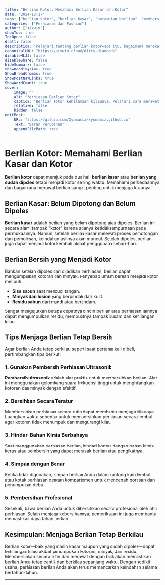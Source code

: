 ```yaml
---
title: "Berlian Kotor: Memahami Berlian Kasar dan Kotor"
date: "2024-12-17"
tags: ["berlian kotor", "berlian kasar", "perawatan berlian", "membersihkan berlian", "perawatan perhiasan"]
categories: ["Perhiasan dan Fashion"]
author: ["Aixwim"]
showToc: true
TocOpen: false
draft: false
description: "Pelajari tentang berlian kotor—apa itu, bagaimana mereka bisa kotor, dan cara menjaga perhiasan berlian tetap berkilau. Temukan perbedaan antara berlian kasar dan berlian yang sudah dipoles serta metode pembersihan yang efektif."
canonicalURL: "https://aixwim.cloud/dirty-diamonds"
disableHLJS: false
disableShare: false
hideSummary: false
ShowReadingTime: true
ShowBreadCrumbs: true
ShowPostNavLinks: true
ShowWordCount: true
cover:
    image: ""
    alt: "Perhiasan Berlian Kotor"
    caption: "Berlian kotor kehilangan kilaunya. Pelajari cara merawat agar tetap bersinar!"
    relative: false
    hidden: false
editPost:
    URL: "https://github.com/Xyomania/xyomania.github.io"
    Text: "Saran Perubahan"
    appendFilePath: true
---
```


# Berlian Kotor: Memahami Berlian Kasar dan Kotor

**Berlian kotor** dapat merujuk pada dua hal: **berlian kasar** atau **berlian yang sudah dipoles** tetapi menjadi kotor seiring waktu. Memahami perbedaannya dan bagaimana merawat berlian sangat penting untuk menjaga kilaunya.

## Berlian Kasar: Belum Dipotong dan Belum Dipoles

**Berlian kasar** adalah berlian yang belum dipotong atau dipoles. Berlian ini secara alami tampak "kotor" karena adanya ketidaksempurnaan pada permukaannya. Namun, setelah berlian kasar melewati proses pemotongan dan pemolesan, keindahan aslinya akan muncul. Setelah dipoles, berlian juga dapat menjadi kotor kembali akibat penggunaan sehari-hari.

## Berlian Bersih yang Menjadi Kotor

Bahkan setelah dipoles dan dijadikan perhiasan, berlian dapat mengumpulkan kotoran dan minyak. Penyebab umum berlian menjadi kotor meliputi:

- **Sisa sabun** saat mencuci tangan.
- **Minyak dan losion** yang berpindah dari kulit.
- **Residu sabun** dari mandi atau berendam.

Sangat mengejutkan betapa cepatnya cincin berlian atau perhiasan lainnya dapat mengumpulkan residu, membuatnya tampak kusam dan kehilangan kilau.

## Tips Menjaga Berlian Tetap Bersih

Agar berlian Anda tetap berkilau seperti saat pertama kali dibeli, pertimbangkan tips berikut:

### 1. **Gunakan Pembersih Perhiasan Ultrasonik**
**Pembersih ultrasonik** adalah alat praktis untuk membersihkan berlian. Alat ini menggunakan gelombang suara frekuensi tinggi untuk menghilangkan kotoran dan minyak dengan efektif.

### 2. **Bersihkan Secara Teratur**
Membersihkan perhiasan secara rutin dapat membantu menjaga kilaunya. Luangkan waktu sebentar untuk membersihkan perhiasan secara lembut agar kotoran tidak menumpuk dan mengurangi kilau.

### 3. **Hindari Bahan Kimia Berbahaya**
Saat menggunakan perhiasan berlian, hindari kontak dengan bahan kimia keras atau pembersih yang dapat merusak berlian atau pengikatnya.

### 4. **Simpan dengan Benar**
Ketika tidak digunakan, simpan berlian Anda dalam kantong kain lembut atau kotak perhiasan dengan kompartemen untuk mencegah goresan dan penumpukan debu.

### 5. **Pembersihan Profesional**
Sesekali, bawa berlian Anda untuk dibersihkan secara profesional oleh ahli perhiasan. Selain menjaga kebersihannya, pemeriksaan ini juga membantu memastikan daya tahan berlian.

## Kesimpulan: Menjaga Berlian Tetap Berkilau

Berlian kotor—baik yang masih kasar maupun yang sudah dipoles—dapat kehilangan kilau akibat penumpukan kotoran, minyak, dan residu. Membersihkan secara rutin dan merawat dengan baik akan memastikan berlian Anda tetap cantik dan berkilau sepanjang waktu. Dengan sedikit usaha, perhiasan berlian Anda akan terus memancarkan keindahan selama bertahun-tahun.

---
